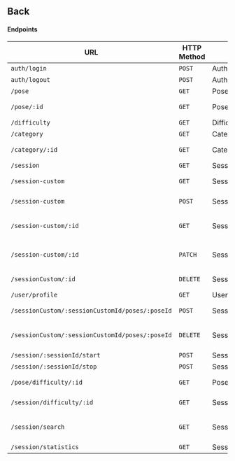 ## Back

#### Endpoints

| URL                                             | HTTP Method | Controller              | Method                    | Content                        |
| ----------------------------------------------- | ----------- | ----------------------- | ------------------------- | ------------------------------ |
| `auth/login`                                    | `POST`      | AuthController          | `login`                   | Login form                     |
| `auth/logout`                                   | `POST`      | AuthController          | `logout`                  | Logout form                    |
| `/pose`                                         | `GET`       | PoseController          | `getAllPoses`             | List poses                     |
| `/pose/:id`                                     | `GET`       | PoseController          | `getOnePose`              | A specific pose                |
| `/difficulty`                                   | `GET`       | DifficultyController    | `getAllDifficulties`      | List difficulties              |
| `/category`                                     | `GET`       | CategoryController      | `getAllCategorie`         | List categories                |
| `/category/:id`                                 | `GET`       | CategoryController      | `getOneCategory`          | A specific category            |
| `/session`                                      | `GET`       | SessionController       | `getAllSessions`          | List sessions                  |
| `/session-custom`                               | `GET`       | SessionCustomController | `getAllSessionCustoms`    | List session custom            |
| `/session-custom`                               | `POST`      | SessionCustomController | `create`                  | Create session custom          |
| `/session-custom/:id`                           | `GET`       | SessionCustomController | `getSessionCustom`        | A specific session custom      |
| `/session-custom/:id`                           | `PATCH`     | SessionCustomController | `edit`                    | Update session custom          |
| `/sessionCustom/:id`                            | `DELETE`    | SessionCustomController | `delete`                  | Delete session custom          |
| `/user/profile`                                 | `GET`       | UserController          | `read`                    | User profile                   |
| `/sessionCustom/:sessionCustomId/poses/:poseId` | `POST`      | SessionCustomController | `create`                  | Add pose to sessionCustom      |
| `/sessionCustom/:sessionCustomId/poses/:poseId` | `DELETE`    | SessionCustomController | `delete`                  | Remove pose from sessionCustom |
| `/session/:sessionId/start`                     | `POST`      | SessionController       | `startSession`            | Start a session                |
| `/session/:sessionId/stop`                      | `POST`      | SessionController       | `stopSession`             | Stop a session                 |
| `/pose/difficulty/:id`                          | `GET`       | PoseController          | `getPosesByDifficulty`    | Get poses by difficulty        |
| `/session/difficulty/:id`                       | `GET`       | SessionController       | `getSessionsByDifficulty` | Get sessions by difficulty     |
| `/session/search`                               | `GET`       | SessionController       | `search`                  | Search for session by keyword  |
| `/session/statistics`                           | `GET`       | SessionController       | `getStatistics`           | Get statistics                 |
